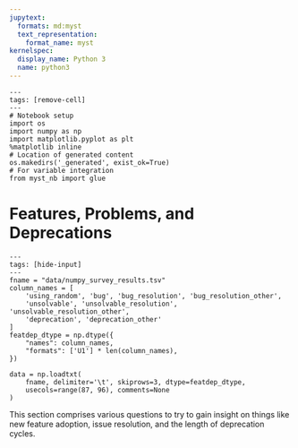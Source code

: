 ```yaml
---
jupytext:
  formats: md:myst
  text_representation:
    format_name: myst
kernelspec:
  display_name: Python 3
  name: python3
---
```


```{code-cell} ipython3
---
tags: [remove-cell]
---
# Notebook setup
import os
import numpy as np
import matplotlib.pyplot as plt
%matplotlib inline
# Location of generated content
os.makedirs('_generated', exist_ok=True)
# For variable integration
from myst_nb import glue
```

# Features, Problems, and Deprecations

```{code-cell} ipython3
---
tags: [hide-input]
---
fname = "data/numpy_survey_results.tsv"
column_names = [
    'using_random', 'bug', 'bug_resolution', 'bug_resolution_other',
    'unsolvable', 'unsolvable_resolution', 'unsolvable_resolution_other',
    'deprecation', 'deprecation_other'
]
featdep_dtype = np.dtype({
    "names": column_names,
    "formats": ['U1'] * len(column_names),
})

data = np.loadtxt(
    fname, delimiter='\t', skiprows=3, dtype=featdep_dtype,
    usecols=range(87, 96), comments=None
)
```

This section comprises various questions to try to gain insight on things
like new feature adoption, issue resolution, and the length of deprecation
cycles.
